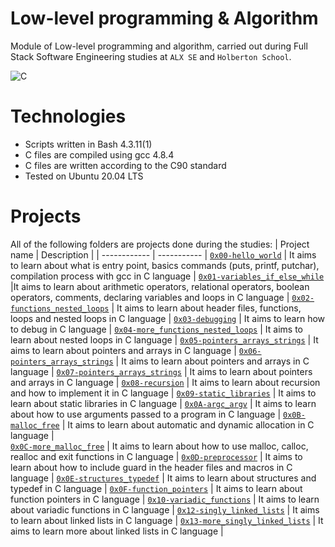 # Low-level programming & Algorithm
Module of Low-level programming and algorithm, carried out during Full Stack Software Engineering studies at ```ALX SE``` and ```Holberton School```.

![C](https://res.cloudinary.com/practicaldev/image/fetch/s--dWwH4rJ4--/c_limit%2Cf_auto%2Cfl_progressive%2Cq_66%2Cw_880/https://media2.giphy.com/media/fnD9cHHIrYRYk/giphy.gif)

# Technologies
* Scripts written in Bash 4.3.11(1)
* C files are compiled using gcc 4.8.4
* C files are written according to the C90 standard
* Tested on Ubuntu 20.04 LTS

# Projects
All of the following folders are projects done during the studies:
| Project name | Description |
| ------------ | ----------- |
[`0x00-hello_world`](https://github.com/Buskimane/alx-low_level_programming/tree/master/0x00-hello_world) | It aims to learn about what is entry point, basics commands (puts, printf, putchar), compilation process with gcc in C language |
[`0x01-variables_if_else_while`](https://github.com/Buskimane/alx-low_level_programming/tree/main/0x01-variables_if_else_while) |It aims to learn about arithmetic operators, relational operators, boolean operators, comments, declaring variables and loops in C language  |
[`0x02-functions_nested_loops`](https://github.com/Buskimane/alx-low_level_programming/tree/main/0x02-functions_nested_loops) | It aims to learn about header files, functions, loops and nested loops in C language |
[`0x03-debugging`](https://github.com/Buskimane/alx-low_level_programming/tree/main/0x03-debugging) | It aims to learn how to debug in C language |
[`0x04-more_functions_nested_loops`](https://github.com/Buskimane/alx-low_level_programming/tree/main/0x04-more_functions_nested_loops) | It aims to learn about nested loops in C language | 
[`0x05-pointers_arrays_strings`](https://github.com/Buskimane/alx-low_level_programming/tree/main/0x05-pointers_arrays_strings) | It aims to learn about pointers and arrays in C language |
[`0x06-pointers_arrays_strings`](https://github.com/Buskimane/alx-low_level_programming/tree/main/0x06-pointers_arrays_strings) | It aims to learn about pointers and arrays in C language |
[`0x07-pointers_arrays_strings`](https://github.com/Buskimane/alx-low_level_programming/tree/main/0x07-pointers_arrays_strings) | It aims to learn about pointers and arrays in C language | 
[`0x08-recursion`](https://github.com/Buskimane/alx-low_level_programming/tree/main/0x08-recursion) | It aims to learn about recursion and how to implement it in C language |
[`0x09-static_libraries`](https://github.com/Buskimane/alx-low_level_programming/tree/main/0x09-static_libraries) | It aims to learn about static libraries in C language |
[`0x0A-argc_argv`](https://github.com/Buskimane/alx-low_level_programming/tree/main/0x0A-argc_argv) | It aims to learn about how to use arguments passed to a program in C language |
 [`0x0B-malloc_free`](https://github.com/Buskimane/alx-low_level_programming/tree/main/0x0B-malloc_free) | It aims to learn about automatic and dynamic allocation in C language |  
 [`0x0C-more_malloc_free`](https://github.com/Buskimane/alx-low_level_programming/tree/main/0x0C-more_malloc_free) | It aims to learn about how to use malloc, calloc, realloc and exit functions in C language |
[`0x0D-preprocessor`](https://github.com/Buskimane/alx-low_level_programming/tree/main/0x0D-preprocessor) | It aims to learn about how to include guard in the header files and macros in C language |
[`0x0E-structures_typedef`](https://github.com/Buskimane/alx-low_level_programming/tree/main/0x0E-structures_typedef) | It aims to learn about structures and typedef in C language |
[`0x0F-function_pointers`](https://github.com/Buskimane/alx-low_level_programming/tree/main/0x0F-function_pointers) | It aims to learn about function pointers in C language |
[`0x10-variadic_functions`](https://github.com/Buskimane/alx-low_level_programming/tree/main/0x10-variadic_functions)  | It aims to learn about variadic functions in C language |
[`0x12-singly_linked_lists`](https://github.com/Buskimane/alx-low_level_programming/tree/main/0x12-singly_linked_lists) | It aims to learn about linked lists in C language |
[`0x13-more_singly_linked_lists`](https://github.com/Buskimane/alx-low_level_programming/tree/main/0x13-more_singly_linked_lists) | It aims to learn more about linked lists in C language |
